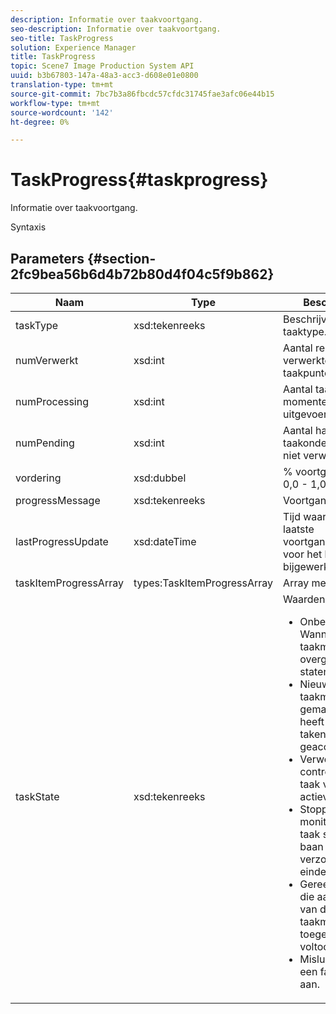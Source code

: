 ```yaml
---
description: Informatie over taakvoortgang.
seo-description: Informatie over taakvoortgang.
seo-title: TaskProgress
solution: Experience Manager
title: TaskProgress
topic: Scene7 Image Production System API
uuid: b3b67803-147a-48a3-acc3-d608e01e0800
translation-type: tm+mt
source-git-commit: 7bc7b3a86fbcdc57cfdc31745fae3afc06e44b15
workflow-type: tm+mt
source-wordcount: '142'
ht-degree: 0%

---
```



# TaskProgress{#taskprogress}

Informatie over taakvoortgang.

Syntaxis

## Parameters {#section-2fc9bea56b6d4b72b80d4f04c5f9b862}

<table id="table_04100BB8ABD84EF68B0A7CE3AD946414"> 
 <thead> 
  <tr> 
   <th colname="col1" class="entry"> Naam </th> 
   <th colname="col2" class="entry"> Type </th> 
   <th colname="col3" class="entry"> Beschrijving </th> 
  </tr> 
 </thead>
 <tbody> 
  <tr> 
   <td colname="col1"> <span class="codeph"> <span class="varname"> taskType</span> </span> </td> 
   <td colname="col2"> <span class="codeph"> xsd:tekenreeks</span> </td> 
   <td colname="col3"> Beschrijving van taaktype. </td> 
  </tr> 
  <tr> 
   <td colname="col1"> <span class="codeph"> <span class="varname"> numVerwerkt</span> </span> </td> 
   <td colname="col2"> <span class="codeph"> xsd:int</span> </td> 
   <td colname="col3"> Aantal reeds verwerkte taakpunten. </td> 
  </tr> 
  <tr> 
   <td colname="col1"> <span class="codeph"> <span class="varname"> numProcessing</span> </span> </td> 
   <td colname="col2"> <span class="codeph"> xsd:int</span> </td> 
   <td colname="col3"> Aantal taakitems dat momenteel wordt uitgevoerd. </td> 
  </tr> 
  <tr> 
   <td colname="col1"> <span class="codeph"> <span class="varname"> numPending</span> </span> </td> 
   <td colname="col2"> <span class="codeph"> xsd:int</span> </td> 
   <td colname="col3"> Aantal hangende taakonderdelen (nog niet verwerkt). </td> 
  </tr> 
  <tr> 
   <td colname="col1"> <span class="codeph"> <span class="varname"> vordering</span> </span> </td> 
   <td colname="col2"> <span class="codeph"> xsd:dubbel</span> </td> 
   <td colname="col3"> % voortgang (bereik 0,0 - 1,0). </td> 
  </tr> 
  <tr> 
   <td colname="col1"> <span class="codeph"> <span class="varname"> progressMessage</span> </span> </td> 
   <td colname="col2"> <span class="codeph"> xsd:tekenreeks</span> </td> 
   <td colname="col3"> Voortgangsbericht. </td> 
  </tr> 
  <tr> 
   <td colname="col1"> <span class="codeph"> <span class="varname"> lastProgressUpdate</span> </span> </td> 
   <td colname="col2"> <span class="codeph"> xsd:dateTime</span> </td> 
   <td colname="col3"> Tijd waarop de laatste voortgangsinformatie voor het laatst is bijgewerkt. </td> 
  </tr> 
  <tr> 
   <td colname="col1"> <span class="codeph"> <span class="varname"> taskItemProgressArray</span> </span> </td> 
   <td colname="col2"> <span class="codeph"> types:TaskItemProgressArray</span> </td> 
   <td colname="col3"> Array met taakitems. </td> 
  </tr> 
  <tr> 
   <td colname="col1"> <span class="codeph"> <span class="varname"> taskState</span> </span> </td> 
   <td colname="col2"> <span class="codeph"> xsd:tekenreeks</span> </td> 
   <td colname="col3">Waarden zijn: 
    <ul id="ul_BD00DC855B1D42748204E8BCA81FD4BF">
     <li id="li_01FE691763B3465DBF3402E7CDEA50C3"><span class="codeph"> Onbekend</span>: Wanneer de taakmonitor overgaat tussen staten. </li>
     <li id="li_AA2D1F9ADDE84B54A85C7E7830D3A0C9"><span class="codeph"> Nieuw</span>: De taakmonitor is gemaakt, maar heeft nog geen taken geaccepteerd. </li>
     <li id="li_76D667D21BDF4FADA6A266A7EB4DC6EE"><span class="codeph"> Verwerking</span>: De controle van de taak verwerkt actieve taken. </li>
     <li id="li_3813B2178D7143DEB91804A6C5FF3902"><span class="codeph"> Stoppen</span>: De monitor van de taak stopt een baan wegens een verzoek van de eindetaak. </li>
     <li id="li_41C2E774FC504B58BD6736119AE9C0AE"><span class="codeph"> Gereed</span>: De taken die aan de taken van de taakmonitor zijn toegewezen zijn voltooid. </li>
     <li id="li_EB2322BB11314B97998D467F4620ED2E"><span class="codeph"> Mislukt</span>: Geeft een fatale fout aan. </li>
    </ul></td> 
  </tr> 
 </tbody> 
</table>

